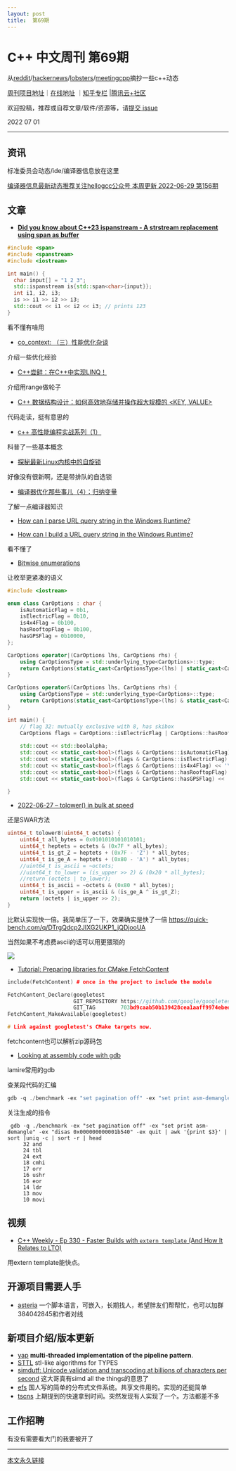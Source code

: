 ```yaml
---
layout: post
title:  第69期
---
```


# C++ 中文周刊 第69期


从[reddit](https://www.reddit.com/r/cpp/)/[hackernews](https://news.ycombinator.com/)/[lobsters](https://lobste.rs/)/[meetingcpp](https://www.meetingcpp.com/blog/blogroll/items/Meeting-Cpp-Blogroll-335.html)摘抄一些c++动态

[周刊项目地址](https://github.com/wanghenshui/cppweeklynews)｜[在线地址](https://wanghenshui.github.io/cppweeklynews/) ｜[知乎专栏](https://www.zhihu.com/column/jieyaren) |[腾讯云+社区](https://cloud.tencent.com/developer/column/92884)



欢迎投稿，推荐或自荐文章/软件/资源等，请[提交 issue](https://github.com/wanghenshui/cppweeklynews/issues)

2022 07 01

---

## 资讯

标准委员会动态/ide/编译器信息放在这里

[编译器信息最新动态推荐关注hellogcc公众号 本周更新 2022-06-29 第156期](https://github.com/hellogcc/osdt-weekly/blob/master/weekly-2022/2022-06-29.md)



## 文章

- [**Did you know about C++23 ispanstream - A strstream replacement using span as buffer**](https://github.com/QuantlabFinancial/cpp_tip_of_the_week/blob/master/284.md)

```c++
#include <span>
#include <spanstream>
#include <iostream>

int main() {
  char input[] = "1 2 3";
  std::ispanstream is{std::span<char>{input}};
  int i1, i2, i3;
  is >> i1 >> i2 >> i3;
  std::cout << i1 << i2 << i3; // prints 123
}
```

看不懂有啥用

- [co_context: （三）性能优化杂谈](https://zhuanlan.zhihu.com/p/533448896)

介绍一些优化经验

- [C++尝鲜：在C++中实现LINQ！](https://zhuanlan.zhihu.com/p/531809006)

介绍用range做轮子

- [C++ 数据结构设计：如何高效地存储并操作超大规模的 <KEY, VALUE>](https://zhuanlan.zhihu.com/p/533012798)

代码走读，挺有意思的

- [c++ 高性能编程实战系列（1）](https://zhuanlan.zhihu.com/p/533708198)

科普了一些基本概念

- [探秘最新Linux内核中的自旋锁](https://zhuanlan.zhihu.com/p/534411164)

好像没有很新啊，还是带排队的自选锁

- [编译器优化那些事儿（4）：归纳变量](https://mp.weixin.qq.com/s/9CQheIx4nlPfp-xPff5PJQ)

了解一点编译器知识

- [How can I parse URL query string in the Windows Runtime?](https://devblogs.microsoft.com/oldnewthing/20220629-00/?p=106803)

- [How can I build a URL query string in the Windows Runtime?](https://devblogs.microsoft.com/oldnewthing/20220630-00/?p=106805)

看不懂了

- [Bitwise enumerations](https://www.sandordargo.com/blog/2022/06/22/bitwise-enums)

让枚举更紧凑的语义

```c++
#include <iostream>

enum class CarOptions : char {
    isAutomaticFlag = 0b1,
    isElectricFlag = 0b10,
    is4x4Flag = 0b100,
    hasRooftopFlag = 0b100,
    hasGPSFlag = 0b10000,
};

CarOptions operator|(CarOptions lhs, CarOptions rhs) {
    using CarOptionsType = std::underlying_type<CarOptions>::type;
    return CarOptions(static_cast<CarOptionsType>(lhs) | static_cast<CarOptionsType>(rhs));
}

CarOptions operator&(CarOptions lhs, CarOptions rhs) {
    using CarOptionsType = std::underlying_type<CarOptions>::type;
    return CarOptions(static_cast<CarOptionsType>(lhs) & static_cast<CarOptionsType>(rhs));
}

int main() {
    // flag 32: mutually exclusive with 8, has skibox
    CarOptions flags = CarOptions::isElectricFlag | CarOptions::hasRooftopFlag;
    
    std::cout << std::boolalpha;
    std::cout << static_cast<bool>(flags & CarOptions::isAutomaticFlag) << '\n';
    std::cout << static_cast<bool>(flags & CarOptions::isElectricFlag) << '\n';
    std::cout << static_cast<bool>(flags & CarOptions::is4x4Flag) << '\n';
    std::cout << static_cast<bool>(flags & CarOptions::hasRooftopFlag) << '\n';
    std::cout << static_cast<bool>(flags & CarOptions::hasGPSFlag) << '\n';
    
}
```

- [2022-06-27 – tolower() in bulk at speed](https://dotat.at/@/2022-06-27-tolower-swar.html)

还是SWAR方法

```c++
uint64_t tolower8(uint64_t octets) {
    uint64_t all_bytes = 0x0101010101010101;
    uint64_t heptets = octets & (0x7F * all_bytes);
    uint64_t is_gt_Z = heptets + (0x7F - 'Z') * all_bytes;
    uint64_t is_ge_A = heptets + (0x80 - 'A') * all_bytes;
    //uint64_t is_ascii = ~octets;
    //uint64_t to_lower = (is_upper >> 2) & (0x20 * all_bytes);
    //return (octets | to_lower);
    uint64_t is_ascii = ~octets & (0x80 * all_bytes);
    uint64_t is_upper = is_ascii & (is_ge_A ^ is_gt_Z);
    return (octets | is_upper >> 2);
}
```

比默认实现快一倍。我简单压了一下，效果确实是快了一倍 https://quick-bench.com/q/DTrgQdcp2JIXG2UKP1_jQDjooUA

当然如果不考虑费ascii的话可以用更猥琐的



![](https://wanghenshui.github.io/assets/tolower.png)

- [Tutorial: Preparing libraries for CMake FetchContent](https://www.foonathan.net/2022/06/cmake-fetchcontent/)

```c++
include(FetchContent) # once in the project to include the module

FetchContent_Declare(googletest
                     GIT_REPOSITORY https://github.com/google/googletest.git
                     GIT_TAG        703bd9caab50b139428cea1aaff9974ebee5742e # release-1.10.0)
FetchContent_MakeAvailable(googletest)

# Link against googletest's CMake targets now.
```

fetchcontent也可以解析zip源码包

- [Looking at assembly code with gdb](https://lemire.me/blog/2022/06/28/looking-at-assembly-code-with-gdb/)

lamire常用的gdb

查某段代码的汇编

```c++
gdb -q ./benchmark -ex "set pagination off" -ex "set print asm-demangle" -ex "disas 0x000000000001b540" -ex quit > gdbasm.txt
```

关注生成的指令

```gdb
 gdb -q ./benchmark -ex "set pagination off" -ex "set print asm-demangle" -ex "disas 0x000000000001b540" -ex quit | awk '{print $3}' | sort |uniq -c | sort -r | head
     32 and
     24 tbl
     24 ext
     18 cmhi
     17 orr
     16 ushr
     16 eor
     14 ldr
     13 mov
     10 movi
```



## 视频

- [C++ Weekly - Ep 330 - Faster Builds with `extern template` (And How It Relates to LTO)](https://www.youtube.com/channel/UCxHAlbZQNFU2LgEtiqd2Maw)

用extern template能快点。

## 开源项目需要人手

- [asteria](https://github.com/lhmouse/asteria) 一个脚本语言，可嵌入，长期找人，希望胖友们帮帮忙，也可以加群384042845和作者对线


## 新项目介绍/版本更新

- [yap](https://github.com/picanumber/yap)  **multi-threaded implementation of the pipeline pattern**.
- [STTL](https://github.com/kelbon/STTL) stl-like algorithms for TYPES
- [simdutf: Unicode validation and transcoding at billions of characters per second](https://github.com/simdutf/simdutf) 这大哥真有simd all the things的意思了
- [efs](https://github.com/xitongsys/efs) 国人写的简单的分布式文件系统。共享文件用的。实现的还挺简单
- [tscns](https://github.com/MengRao/tscns) 上期提到的快速拿到时间。突然发现有人实现了一个。方法都差不多

## 工作招聘

有没有需要看大门的我要被开了

---



[本文永久链接](https://wanghenshui.github.io/cppweeklynews/posts/069.html)
